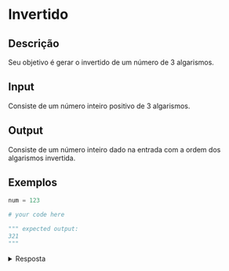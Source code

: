 # Invertido

## Descrição

Seu objetivo é gerar o invertido de um número de 3 algarismos.

## Input

Consiste de um número inteiro positivo de 3 algarismos.

## Output

Consiste de um número inteiro dado na entrada com a ordem dos algarismos invertida.

## Exemplos

```python
num = 123

# your code here

""" expected output:
321
"""
```

<details>
    <summary>Resposta</summary>
<p>

```python
num = 123
inv_num = 0

tail = int(num % 10)
inv_num = inv_num * 10 + tail
num = int(num / 10)

tail = int(num % 10)
inv_num = inv_num * 10 + tail
num = int(num / 10)

tail = int(num % 10)
inv_num = inv_num * 10 + tail
num = int(num / 10)

print(inv_num)
```

</p>
</details>
